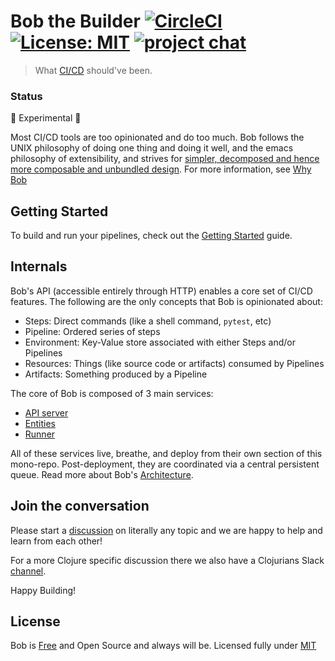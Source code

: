 # Bob the Builder [![CircleCI](https://circleci.com/gh/bob-cd/bob/tree/main.svg?style=svg)](https://circleci.com/gh/bob-cd/bob/tree/main) [![License: MIT](https://img.shields.io/badge/license-MIT-blue.svg)](https://opensource.org/licenses/MIT) [![project chat](https://img.shields.io/badge/slack-join_chat-brightgreen.svg)](https://clojurians.slack.com/messages/CPBAYJJF6)

> What [CI/CD](https://en.wikipedia.org/wiki/CI/CD) should've been.

### Status
🚧 Experimental 🚧

Most CI/CD tools are too opinionated and do too much. Bob follows the UNIX philosophy of doing one thing and doing it well, and the emacs philosophy of extensibility, and strives for [simpler, decomposed and hence more composable and unbundled design](https://www.youtube.com/watch?v=MCZ3YgeEUPg). For more information, see [Why Bob](https://bob-cd.github.io/pages/why-bob.html)

## Getting Started
To build and run your pipelines, check out the [Getting Started](https://bob-cd.github.io/pages/getting-started.html) guide.

## Internals

Bob's API (accessible entirely through HTTP) enables a core set of CI/CD features. The following are the only concepts that Bob is opinionated about:
  - Steps: Direct commands (like a shell command, `pytest`, etc)
  - Pipeline: Ordered series of steps
  - Environment: Key-Value store associated with either Steps and/or Pipelines
  - Resources: Things (like source code or artifacts) consumed by Pipelines
  - Artifacts: Something produced by a Pipeline

The core of Bob is composed of 3 main services:
- [API server](/apiserver)
- [Entities](/entities)
- [Runner](/runner)

All of these services live, breathe, and deploy from their own section of this mono-repo. Post-deployment, they are coordinated via a central persistent queue. Read more about Bob's [Architecture](https://bob-cd.github.io/pages/architecture.html).

## Join the conversation
Please start a [discussion](https://github.com/bob-cd/bob/discussions) on literally any topic and we are happy to help and learn from each other!

For a more Clojure specific discussion there we also have a Clojurians Slack [channel](https://clojurians.slack.com/messages/CPBAYJJF6).

Happy Building!

## License
Bob is [Free](https://www.gnu.org/philosophy/free-sw.en.html) and Open Source and always will be. Licensed fully under [MIT](https://opensource.org/licenses/MIT)
